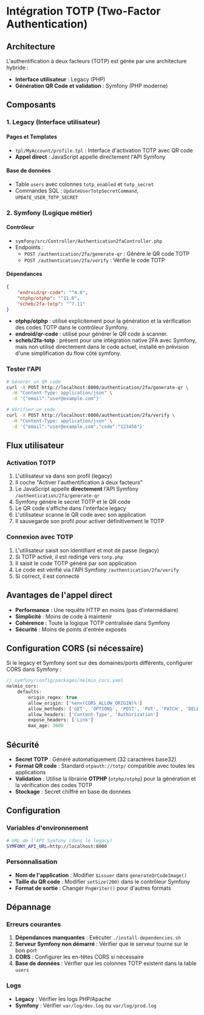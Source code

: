 # Intégration TOTP (Two-Factor Authentication)

## Architecture

L'authentification à deux facteurs (TOTP) est gérée par une architecture hybride :
- **Interface utilisateur** : Legacy (PHP)
- **Génération QR Code et validation** : Symfony (PHP moderne)

## Composants

### 1. Legacy (Interface utilisateur)

#### Pages et Templates
- `tpl/MyAccount/profile.tpl` : Interface d'activation TOTP avec QR code
- **Appel direct** : JavaScript appelle directement l'API Symfony

#### Base de données
- Table `users` avec colonnes `totp_enabled` et `totp_secret`
- Commandes SQL : `UpdateUserTotpSecretCommand`, `UPDATE_USER_TOTP_SECRET`

### 2. Symfony (Logique métier)

#### Contrôleur
- `symfony/src/Controller/Authentication2faController.php`
- Endpoints :
  - `POST /authentication/2fa/generate-qr` : Génère le QR code TOTP
  - `POST /authentication/2fa/verify` : Vérifie le code TOTP

#### Dépendances
```json
{
    "endroid/qr-code": "^4.0",
    "otphp/otphp": "^11.0",
    "scheb/2fa-totp": "^7.11"
}
```
- **otphp/otphp** : utilisé explicitement pour la génération et la vérification des codes TOTP dans le contrôleur Symfony.
- **endroid/qr-code** : utilisé pour générer le QR code à scanner.
- **scheb/2fa-totp** : présent pour une intégration native 2FA avec Symfony, mais non utilisé directement dans le code actuel, installé en prévision d'une simplification du flow côté symfony.

### Tester l'API
```bash
# Générer un QR code
curl -X POST http://localhost:8000/authentication/2fa/generate-qr \
  -H "Content-Type: application/json" \
  -d '{"email":"user@example.com"}'

# Vérifier un code
curl -X POST http://localhost:8000/authentication/2fa/verify \
  -H "Content-Type: application/json" \
  -d '{"email":"user@example.com","code":"123456"}'
```

## Flux utilisateur

### Activation TOTP
1. L'utilisateur va dans son profil (legacy)
2. Il coche "Activer l'authentification à deux facteurs"
3. Le JavaScript appelle **directement** l'API Symfony `/authentication/2fa/generate-qr`
4. Symfony génère le secret TOTP et le QR code
5. Le QR code s'affiche dans l'interface legacy
6. L'utilisateur scanne le QR code avec son application
7. Il sauvegarde son profil pour activer définitivement le TOTP

### Connexion avec TOTP
1. L'utilisateur saisit son identifiant et mot de passe (legacy)
2. Si TOTP activé, il est redirigé vers `totp.php`
3. Il saisit le code TOTP généré par son application
4. Le code est vérifié via l'API Symfony `/authentication/2fa/verify`
5. Si correct, il est connecté

## Avantages de l'appel direct

- **Performance** : Une requête HTTP en moins (pas d'intermédiaire)
- **Simplicité** : Moins de code à maintenir
- **Cohérence** : Toute la logique TOTP centralisée dans Symfony
- **Sécurité** : Moins de points d'entrée exposés

## Configuration CORS (si nécessaire)

Si le legacy et Symfony sont sur des domaines/ports différents, configurer CORS dans Symfony :

```php
// symfony/config/packages/nelmio_cors.yaml
nelmio_cors:
    defaults:
        origin_regex: true
        allow_origin: ['%env(CORS_ALLOW_ORIGIN)%']
        allow_methods: ['GET', 'OPTIONS', 'POST', 'PUT', 'PATCH', 'DELETE']
        allow_headers: ['Content-Type', 'Authorization']
        expose_headers: ['Link']
        max_age: 3600
```

## Sécurité

- **Secret TOTP** : Généré automatiquement (32 caractères base32)
- **Format QR code** : Standard `otpauth://totp/` compatible avec toutes les applications
- **Validation** : Utilise la librairie **OTPHP** (`otphp/otphp`) pour la génération et la vérification des codes TOTP
- **Stockage** : Secret chiffré en base de données

## Configuration

### Variables d'environnement
```bash
# URL de l'API Symfony (dans le legacy)
SYMFONY_API_URL=http://localhost:8000
```

### Personnalisation
- **Nom de l'application** : Modifier `$issuer` dans `generateQrCodeImage()`
- **Taille du QR code** : Modifier `setSize(200)` dans le contrôleur Symfony
- **Format de sortie** : Changer `PngWriter()` pour d'autres formats

## Dépannage

### Erreurs courantes
1. **Dépendances manquantes** : Exécuter `./install-dependencies.sh`
2. **Serveur Symfony non démarré** : Vérifier que le serveur tourne sur le bon port
3. **CORS** : Configurer les en-têtes CORS si nécessaire
4. **Base de données** : Vérifier que les colonnes TOTP existent dans la table `users`

### Logs
- **Legacy** : Vérifier les logs PHP/Apache
- **Symfony** : Vérifier `var/log/dev.log` ou `var/log/prod.log` 